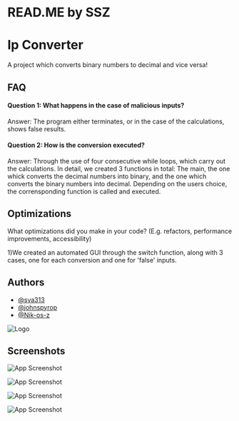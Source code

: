 

# READ.ME by SSZ

# Ip Converter


A project which converts binary numbers to decimal and vice versa!


## FAQ

#### Question 1: What happens in the case of malicious inputs?

Answer: The program either terminates, or in the case of the calculations, shows false results.

#### Question 2: How is the conversion executed?

Answer: Through the use of four consecutive while loops, which carry out the calculations.
In detail, we created 3 functions in total: The main, the one whick converts  the     decimal numbers into binary, and the one which converts the binary numbers into decimal.
Depending on the users choice, the corrensponding function is called and executed.


## Optimizations

What optimizations did you make in your code? (E.g. refactors, performance improvements, accessibility)

1)We created an automated GUI through the switch function, along with 3 cases, one for each conversion and one for 'false' inputs.




## Authors

- [@sva313](https://github.com/Sva313)
- [@johnspyrop](https://github.com/johnspyrop)
- [@Nik-os-z](https://github.com/Nik-os-z)

![Logo](https://cdn.freelogodesign.org/files/76f616653e3e462bbeb29bdba7d8dceb/thumb/logo_200x200.png?v=0)





## Screenshots

![App Screenshot](https://user-images.githubusercontent.com/58090031/216469750-25e0eb8b-3852-4a67-b81b-8eeb6bce02a6.PNG)

![App Screenshot](https://user-images.githubusercontent.com/58090031/216469749-b34935b9-4596-4761-8b44-ee80f09bb457.PNG)

![App Screenshot](https://user-images.githubusercontent.com/58090031/216469747-ae7b0a0e-b55b-4ecb-84c3-b2263bff9be8.PNG)

![App Screenshot](https://user-images.githubusercontent.com/58090031/216469745-d5704756-1d6d-4d79-bdac-99615ac654a7.PNG)




